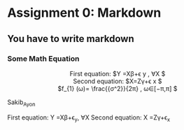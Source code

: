 # Assignment 0: Markdown
## You have to write markdown
### Some Math Equation

                    
                          
   
<p align="center">
First  equation:  $Y =Xβ+ϵ y , ∀X $ <br>
Second equation: $X=Zγ+ϵ x $ <br>
$f_{1} (ω)= \frac{{σ^2}}{2π} , ω∈[−π,π] $
</p>                       
           

Sakib<sub>Ayon</sub>
                    
                
                    
  First  equation: Y =Xβ+ϵ<sub>y</sub>, ∀X 
                          Second equation: X =Zγ+ϵ<sub>x</sub>

